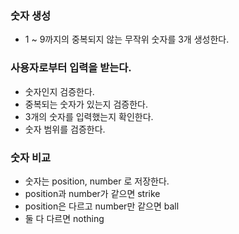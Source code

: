 ### 숫자 생성
- 1 ~ 9까지의 중복되지 않는 무작위 숫자를 3개 생성한다.

### 사용자로부터 입력을 받는다.
- 숫자인지 검증한다.
- 중복되는 숫자가 있는지 검증한다.
- 3개의 숫자를 입력했는지 확인한다.
- 숫자 범위를 검증한다.

### 숫자 비교
- 숫자는 position, number 로 저장한다.
- position과 number가 같으면 strike
- position은 다르고 number만 같으면 ball
- 둘 다 다르면 nothing